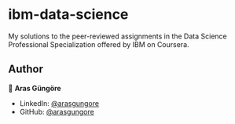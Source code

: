 # ibm-data-science

My solutions to the peer-reviewed assignments in the Data Science Professional Specialization offered by IBM on Coursera.



## Author

👤 **Aras Güngöre**

* LinkedIn: [@arasgungore](https://www.linkedin.com/in/arasgungore)
* GitHub: [@arasgungore](https://github.com/arasgungore)
